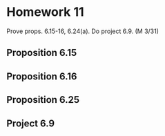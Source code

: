 # Homework 11
Prove props. 6.15-16, 6.24(a). Do project 6.9. (M 3/31)  

## Proposition 6.15

## Proposition 6.16

## Proposition 6.25

## Project 6.9

